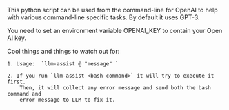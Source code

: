 This python script can be used from the command-line for OpenAI to help 
with various command-line specific tasks. By default it uses GPT-3. 

You need to set an environment variable OPENAI_KEY to contain your Open AI key.

Cool things and things to watch out for:

```
1. Usage:  `llm-assist @ "message" `

2. If you run `llm-assist <bash command>` it will try to execute it first.
    Then, it will collect any error message and send both the bash command and 
    error message to LLM to fix it. 
```


